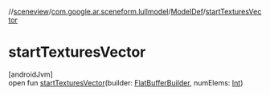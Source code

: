 //[sceneview](../../../index.md)/[com.google.ar.sceneform.lullmodel](../index.md)/[ModelDef](index.md)/[startTexturesVector](start-textures-vector.md)

# startTexturesVector

[androidJvm]\
open fun [startTexturesVector](start-textures-vector.md)(builder: [FlatBufferBuilder](../../com.google.flatbuffers/-flat-buffer-builder/index.md), numElems: [Int](https://kotlinlang.org/api/latest/jvm/stdlib/kotlin/-int/index.html))
